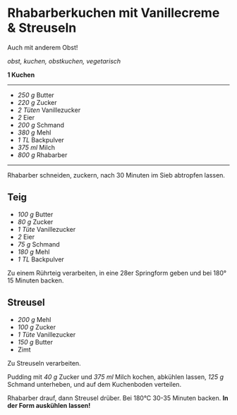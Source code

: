 # Rhabarberkuchen mit Vanillecreme & Streuseln

Auch mit anderem Obst!

*obst, kuchen, obstkuchen, vegetarisch*

**1 Kuchen**

---

- *250 g* Butter
- *220 g* Zucker
- *2 Tüten* Vanillezucker
- *2* Eier
- *200 g* Schmand
- *380 g* Mehl
- *1 TL* Backpulver
- *375 ml* Milch
- *800 g* Rhabarber

---

Rhabarber schneiden, zuckern, nach 30 Minuten im Sieb abtropfen lassen.

## Teig

- *100 g* Butter
- *80 g* Zucker
- *1 Tüte* Vanillezucker
- *2* Eier
- *75 g* Schmand
- *180 g* Mehl
- *1 TL* Backpulver

Zu einem Rührteig verarbeiten, in eine 28er Springform geben und bei 180° 15 Minuten backen.

## Streusel

- *200 g* Mehl
- *100 g* Zucker
- *1 Tüte* Vanillezucker
- *150 g* Butter
- Zimt

Zu Streuseln verarbeiten.

Pudding mit *40 g* Zucker und *375 ml* Milch kochen, abkühlen lassen, *125 g* Schmand unterheben, und auf dem
Kuchenboden verteilen.

Rhabarber drauf, dann Streusel drüber. Bei 180°C 30-35 Minuten backen. **In der Form auskühlen lassen!**
